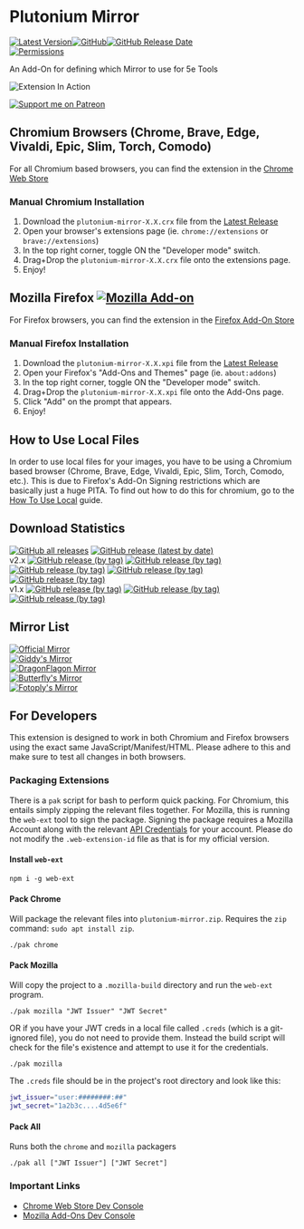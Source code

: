 # Plutonium Mirror

[![Latest Version](https://img.shields.io/github/v/release/flamewave000/plutonium-mirror?label=Latest%20Release)](https://github.com/flamewave000/plutonium-mirror/releases/latest)[![GitHub](https://img.shields.io/github/license/flamewave000/plutonium-mirror?color=orange&label=License)](LICENSE)[![GitHub Release Date](https://img.shields.io/github/release-date/flamewave000/plutonium-mirror)](https://github.com/flamewave000/plutonium-mirror/releases/latest)  
[![Permissions](https://img.shields.io/badge/dynamic/json?label=Permissions&query=permissions%5B0%2C1%2C2%2C3%5D&url=https%3A%2F%2Fraw.githubusercontent.com%2Fflamewave000%2Fplutonium-mirror%2Fmaster%2Fsrc%2Fmanifest.json)](src/manifest.json)

An Add-On for defining which Mirror to use for 5e Tools

![Extension In Action](.assets/config.png)

[![Support me on Patreon](https://img.shields.io/endpoint.svg?url=https%3A%2F%2Fshieldsio-patreon.vercel.app%2Fapi%3Fusername%3Ddragonflagon%26type%3Dpatrons&style=for-the-badge)](https://patreon.com/dragonflagon)

## Chromium Browsers (Chrome, Brave, Edge, Vivaldi, Epic, Slim, Torch, Comodo)

For all Chromium based browsers, you can find the extension in the [Chrome Web Store](https://chrome.google.com/webstore/detail/plutonium-mirror/cmdfdklimdbgkakbnplpohmekimalljl)

### Manual Chromium Installation

1. Download the `plutonium-mirror-X.X.crx` file from the [Latest Release](https://github.com/flamewave000/plutonium-mirror/releases/latest)
2. Open your browser's extensions page (ie. `chrome://extensions` or `brave://extensions`)
3. In the top right corner, toggle ON the "Developer mode" switch.
4. Drag+Drop the `plutonium-mirror-X.X.crx` file onto the extensions page.
5. Enjoy!

## Mozilla Firefox [![Mozilla Add-on](https://img.shields.io/amo/users/plutonium-mirror?label=Mozilla%20Users)](https://addons.mozilla.org/en-CA/firefox/addon/plutonium-mirror/)

For Firefox browsers, you can find the extension in the [Firefox Add-On Store](https://addons.mozilla.org/en-CA/firefox/addon/plutonium-mirror/)

### Manual Firefox Installation

1. Download the `plutonium-mirror-X.X.xpi` file from the [Latest Release](https://github.com/flamewave000/plutonium-mirror/releases/latest)
2. Open your Firefox's "Add-Ons and Themes" page (ie. `about:addons`)
3. In the top right corner, toggle ON the "Developer mode" switch.
4. Drag+Drop the `plutonium-mirror-X.X.xpi` file onto the Add-Ons page.
5. Click "Add" on the prompt that appears.
6. Enjoy!

## How to Use Local Files

In order to use local files for your images, you have to be using a Chromium based browser (Chrome, Brave, Edge, Vivaldi, Epic, Slim, Torch, Comodo, etc.). This is due to Firefox's Add-On Signing restrictions which are basically just a huge PITA. To find out how to do this for chromium, go to the [How To Use Local](HowToUseLocal.md) guide.

## Download Statistics

[![GitHub all releases](https://img.shields.io/github/downloads/flamewave000/plutonium-mirror/total?label=Total%20Downloads)]()
[![GitHub release (latest by date)](https://img.shields.io/github/downloads/flamewave000/plutonium-mirror/latest/total)](https://github.com/flamewave000/plutonium-mirror/releases/latest)  
v2.x [![GitHub release (by tag)](https://img.shields.io/github/downloads/flamewave000/plutonium-mirror/v2.4/total)](https://github.com/flamewave000/plutonium-mirror/releases/tag/v2.4)
[![GitHub release (by tag)](https://img.shields.io/github/downloads/flamewave000/plutonium-mirror/v2.3/total)](https://github.com/flamewave000/plutonium-mirror/releases/tag/v2.3)
[![GitHub release (by tag)](https://img.shields.io/github/downloads/flamewave000/plutonium-mirror/v2.2/total)](https://github.com/flamewave000/plutonium-mirror/releases/tag/v2.2)
[![GitHub release (by tag)](https://img.shields.io/github/downloads/flamewave000/plutonium-mirror/v2.1/total)](https://github.com/flamewave000/plutonium-mirror/releases/tag/v2.1)
[![GitHub release (by tag)](https://img.shields.io/github/downloads/flamewave000/plutonium-mirror/v2.0/total)](https://github.com/flamewave000/plutonium-mirror/releases/tag/v2.0)  
v1.x [![GitHub release (by tag)](https://img.shields.io/github/downloads/flamewave000/plutonium-mirror/v1.2/total)](https://github.com/flamewave000/plutonium-mirror/releases/tag/v1.2)
[![GitHub release (by tag)](https://img.shields.io/github/downloads/flamewave000/plutonium-mirror/v1.1/total)](https://github.com/flamewave000/plutonium-mirror/releases/tag/v1.1)
[![GitHub release (by tag)](https://img.shields.io/github/downloads/flamewave000/plutonium-mirror/v1.0/total)](https://github.com/flamewave000/plutonium-mirror/releases/tag/v1.0)

## Mirror List

[![Official Mirror](https://img.shields.io/badge/dynamic/json?label=Official%20Mirror&query=mirror1&url=https%3A%2F%2Fraw.githubusercontent.com%2Fflamewave000%2Fplutonium-mirror%2Fmaster%2Fmirrors.json)](https://5etools-mirror-1.github.io)  
[![Giddy's Mirror](https://img.shields.io/badge/dynamic/json?label=Giddy&query=mirror2&url=https%3A%2F%2Fraw.githubusercontent.com%2Fflamewave000%2Fplutonium-mirror%2Fmaster%2Fmirrors.json)](https://thegiddylimit.github.io)  
[![DragonFlagon Mirror](https://img.shields.io/badge/dynamic/json?label=DragonFlagon&query=mirror3&url=https%3A%2F%2Fraw.githubusercontent.com%2Fflamewave000%2Fplutonium-mirror%2Fmaster%2Fmirrors.json)](https://5e-tools.dragonflagon.cafe)  
[![Butterfly's Mirror](https://img.shields.io/badge/dynamic/json?label=Butterfly&query=mirror4&url=https%3A%2F%2Fraw.githubusercontent.com%2Fflamewave000%2Fplutonium-mirror%2Fmaster%2Fmirrors.json)](https://dnd5e.eclipseofbutterflies.ml)  
[![Fotoply's Mirror](https://img.shields.io/badge/dynamic/json?label=Fotoply&query=mirror5&url=https%3A%2F%2Fraw.githubusercontent.com%2Fflamewave000%2Fplutonium-mirror%2Fmaster%2Fmirrors.json)](https://5e-tools-mirror.tk/)

## For Developers

This extension is designed to work in both Chromium and Firefox browsers using the exact same JavaScript/Manifest/HTML. Please adhere to this and make sure to test all changes in both browsers.

### Packaging Extensions

There is a `pak` script for bash to perform quick packing. For Chromium, this entails simply zipping the relevant files together. For Mozilla, this is running the `web-ext` tool to sign the package. Signing the package requires a Mozilla Account along with the relevant [API Credentials](https://addons.mozilla.org/en-US/developers/addon/api/key/) for your account. Please do not modify the `.web-extension-id` file as that is for my official version.

#### Install `web-ext`

`npm i -g web-ext`

#### Pack Chrome
Will package the relevant files into `plutonium-mirror.zip`. Requires the `zip` command: `sudo apt install zip`.

`./pak chrome`

#### Pack Mozilla
Will copy the project to a `.mozilla-build` directory and run the `web-ext` program.

`./pak mozilla "JWT Issuer" "JWT Secret"`

OR if you have your JWT creds in a local file called `.creds` (which is a git-ignored file), you do not need to provide them. Instead the build script will check for the file's existence and attempt to use it for the credentials.

`./pak mozilla`

The `.creds` file should be in the project's root directory and look like this:

```bash
jwt_issuer="user:########:##"
jwt_secret="1a2b3c....4d5e6f"
```

#### Pack All

Runs both the `chrome` and `mozilla` packagers

`./pak all ["JWT Issuer"] ["JWT Secret"]`  

### Important Links

- [Chrome Web Store Dev Console](https://chrome.google.com/webstore/devconsole)
- [Mozilla Add-Ons Dev Console](https://addons.mozilla.org/en-US/developers/addons)
